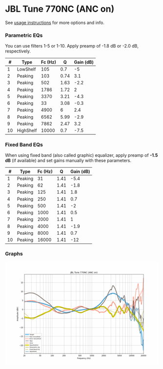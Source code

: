 # JBL Tune 770NC (ANC on)
See [usage instructions](https://github.com/jaakkopasanen/AutoEq#usage) for more options and info.

### Parametric EQs
You can use filters 1-5 or 1-10. Apply preamp of -1.8 dB or -2.0 dB, respectively.

|   # | Type      |   Fc (Hz) |    Q |   Gain (dB) |
|-----|-----------|-----------|------|-------------|
|   1 | LowShelf  |       105 | 0.7  |        -5   |
|   2 | Peaking   |       103 | 0.74 |         3.1 |
|   3 | Peaking   |       502 | 1.63 |        -2.2 |
|   4 | Peaking   |      1786 | 1.72 |         2   |
|   5 | Peaking   |      3370 | 3.21 |        -4.3 |
|   6 | Peaking   |        33 | 3.08 |        -0.3 |
|   7 | Peaking   |      4900 | 6    |         2.4 |
|   8 | Peaking   |      6562 | 5.99 |        -2.9 |
|   9 | Peaking   |      7862 | 2.47 |         3.2 |
|  10 | HighShelf |     10000 | 0.7  |        -7.5 |

### Fixed Band EQs
When using fixed band (also called graphic) equalizer, apply preamp of **-1.5 dB** (if available) and set gains manually with these parameters.

|   # | Type    |   Fc (Hz) |    Q |   Gain (dB) |
|-----|---------|-----------|------|-------------|
|   1 | Peaking |        31 | 1.41 |        -5.4 |
|   2 | Peaking |        62 | 1.41 |        -1.8 |
|   3 | Peaking |       125 | 1.41 |         1.8 |
|   4 | Peaking |       250 | 1.41 |         0.7 |
|   5 | Peaking |       500 | 1.41 |        -2   |
|   6 | Peaking |      1000 | 1.41 |         0.5 |
|   7 | Peaking |      2000 | 1.41 |         1   |
|   8 | Peaking |      4000 | 1.41 |        -1.9 |
|   9 | Peaking |      8000 | 1.41 |         0.7 |
|  10 | Peaking |     16000 | 1.41 |       -12   |

### Graphs
![](./JBL%20Tune%20770NC%20(ANC%20on).png)
